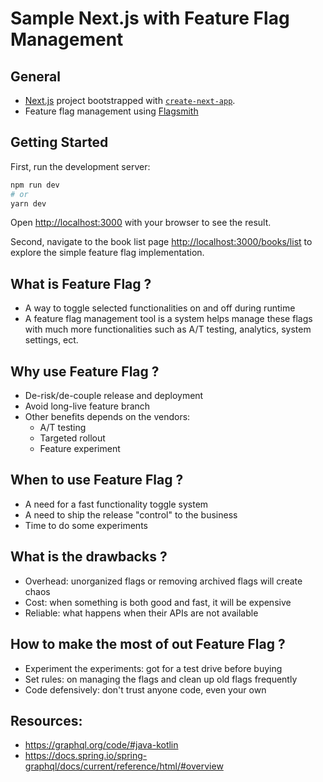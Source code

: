 # Sample Next.js with Feature Flag Management

## General
- [Next.js](https://nextjs.org/) project bootstrapped with [`create-next-app`](https://github.com/vercel/next.js/tree/canary/packages/create-next-app).
- Feature flag management using [Flagsmith](https://flagsmith.com/)

## Getting Started

First, run the development server:

```bash
npm run dev
# or
yarn dev
```

Open [http://localhost:3000](http://localhost:3000) with your browser to see the result.

Second, navigate to the book list page [http://localhost:3000/books/list](http://localhost:3000/books/list) to explore the simple feature flag implementation.

## What is Feature Flag ?

- A way to toggle selected functionalities on and off during runtime
- A feature flag management tool is a system helps manage these flags with much more functionalities such as A/T testing, analytics, system settings, ect.

## Why use Feature Flag ?

- De-risk/de-couple release and deployment
- Avoid long-live feature branch
- Other benefits depends on the vendors:
    - A/T testing
    - Targeted rollout
    - Feature experiment

## When to use Feature Flag ?

- A need for a fast functionality toggle system
- A need to ship the release "control" to the business
- Time to do some experiments

## What is the drawbacks ?

- Overhead: unorganized flags or removing archived flags will create chaos
- Cost: when something is both good and fast, it will be expensive
- Reliable: what happens when their APIs are not available

## How to make the most of out Feature Flag ?

- Experiment the experiments: got for a test drive before buying
- Set rules: on managing the flags and clean up old flags frequently
- Code defensively: don't trust anyone code, even your own


## Resources:
- https://graphql.org/code/#java-kotlin
- https://docs.spring.io/spring-graphql/docs/current/reference/html/#overview